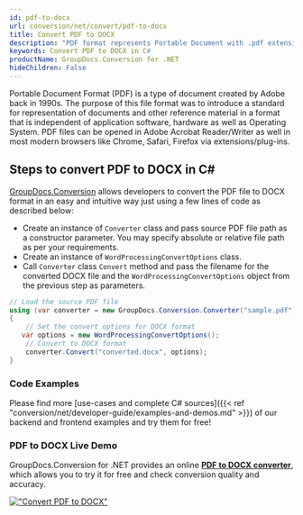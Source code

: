 ```yaml
---
id: pdf-to-docx
url: conversion/net/convert/pdf-to-docx
title: Convert PDF to DOCX
description: "PDF format represents Portable Document with .pdf extension. Learn how to convert PDF to DOCX file programmatically in C# language using GroupDocs.Conversion for .NET library."
keywords: Convert PDF to DOCX in C#
productName: GroupDocs.Conversion for .NET
hideChildren: False
---
```


Portable Document Format (PDF) is a type of document created by Adobe back in 1990s. The purpose of this file format was to introduce a standard for representation of documents and other reference material in a format that is independent of application software, hardware as well as Operating System. PDF files can be opened in Adobe Acrobat Reader/Writer as well in most modern browsers like Chrome, Safari, Firefox via extensions/plug-ins.

## Steps to convert PDF to DOCX in C#

[GroupDocs.Conversion](https://products.groupdocs.com/conversion/net) allows developers to convert the PDF file to DOCX format in an easy and intuitive way just using a few lines of code as described below:

* Create an instance of `Converter` class and pass source PDF file path as a constructor parameter. You may specify absolute or relative file path as per your requirements. 
* Create an instance of `WordProcessingConvertOptions` class.
* Call `Converter` class `Convert` method and pass the filename for the converted DOCX file and the `WordProcessingConvertOptions` object from the previous step as parameters.

```csharp
// Load the source PDF file
using (var converter = new GroupDocs.Conversion.Converter("sample.pdf"))
{
    // Set the convert options for DOCX format
   var options = new WordProcessingConvertOptions();
    // Convert to DOCX format
    converter.Convert("converted.docx", options);
}
```

### Code Examples

Please find more [use-cases and complete C# sources]({{< ref "conversion/net/developer-guide/examples-and-demos.md" >}}) of our backend and frontend examples and try them for free!

### PDF to DOCX Live Demo

GroupDocs.Conversion for .NET provides an online [**PDF to DOCX converter**](https://products.groupdocs.app/conversion/pdf-to-docx), which allows you to try it for free and check conversion quality and accuracy.

[!["Convert PDF to DOCX"](conversion/net/images/convert-to-docx/convert-pdf-to-docx.png)](https://products.groupdocs.app/conversion/pdf-to-docx)